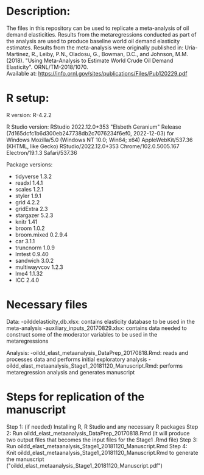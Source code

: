 Description:  
===========

The files in this repository can be used to replicate a meta-analysis of oil demand elasticities. Results from the metaregressions conducted as part of the analysis are used to produce baseline world oil demand elasticity estimates. 
Results from the meta-analysis were originally published in: Uria-Martinez, R., Leiby, P.N., Oladosu, G., Bowman, D.C., and Johnson, M.M. (2018). "Using Meta-Analysis to Estimate World Crude Oil Demand Elasticity". ORNL/TM-2018/1070.  
Available at: https://info.ornl.gov/sites/publications/Files/Pub120229.pdf  


R setup:
========
R version: R-4.2.2

R Studio version: RStudio 2022.12.0+353 "Elsbeth Geranium" Release (7d165dcfc1b6d300eb247738db2c7076234f6ef0, 2022-12-03) for Windows
Mozilla/5.0 (Windows NT 10.0; Win64; x64) AppleWebKit/537.36 (KHTML, like Gecko) RStudio/2022.12.0+353 Chrome/102.0.5005.167 Electron/19.1.3 Safari/537.36

Package versions:
- tidyverse 1.3.2  
- readxl 1.4.1  
- scales 1.2.1
- styler 1.9.1
- grid 4.2.2
- gridExtra 2.3
- stargazer 5.2.3
- knitr 1.41
- broom 1.0.2
- broom.mixed 0.2.9.4
- car 3.1.1
- truncnorm 1.0.9  
- lmtest 0.9.40 
- sandwich 3.0.2
- multiwayvcov 1.2.3
- lme4 1.1.32
- ICC 2.4.0


Necessary files
================
Data:
-oilddelasticity_db.xlsx: contains elasticity database to be used in the meta-analysis
-auxiliary_inputs_20170829.xlsx: contains data needed to construct some of the moderator variables to be used in the metaregressions

Analysis:
-oildd_elast_metaanalysis_DataPrep_20170818.Rmd: reads and processes data and performs initial exploratory analysis 
-oildd_elast_metaanalysis_Stage1_20181120_Manuscript.Rmd: performs metaregression analysis and generates manuscript



Steps for replication of the manuscript  
===========================================
Step 1: (if needed) Installing R, R Studio and any necessary R packages
Step 2: Run oildd_elast_metaanalysis_DataPrep_20170818.Rmd (it will produce two output files that becomes the input files for the Stage1 .Rmd file)
Step 3: Run oildd_elast_metaanalysis_Stage1_20181120_Manuscript.Rmd 
Step 4: Knit oildd_elast_metaanalysis_Stage1_20181120_Manuscript.Rmd to generate the manuscript ("oildd_elast_metaanalysis_Stage1_20181120_Manuscript.pdf")